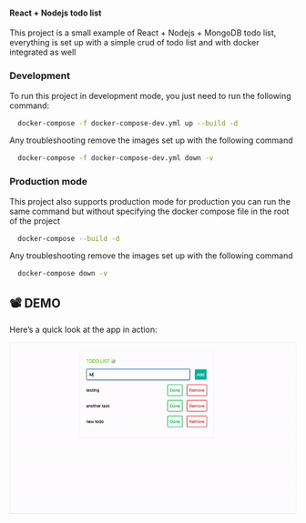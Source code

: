 #### React + Nodejs todo list

This project is a small example of React + Nodejs + MongoDB todo list, everything is set up with a simple crud of
todo list and with docker integrated as well

### Development 

To run this project in development mode, you just need to run the following command:

```bash
  docker-compose -f docker-compose-dev.yml up --build -d
```

Any troubleshooting remove the images set up with the following command

```bash
  docker-compose -f docker-compose-dev.yml down -v
```

### Production mode

This project also supports production mode for production you can run the same command but without specifying the docker compose file in the root of the project

```bash
  docker-compose --build -d
```

Any troubleshooting remove the images set up with the following command
```bash
  docker-compose down -v
```


## 📽 DEMO

Here’s a quick look at the app in action:

![App Demo](./demo.gif)

